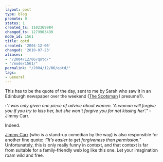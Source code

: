 ```yaml
---
layout: post
type: blog
promote: 0
status: 1
created_ts: 1102369984
changed_ts: 1279903439
node_id: 1561
title: qotd
created: '2004-12-06'
changed: '2010-07-23'
aliases:
- "/2004/12/06/qotd/"
- "/node/1561/"
permalink: "/2004/12/06/qotd/"
tags:
- General
---
```

This has to be the quote of the day, sent to me by Sarah who saw it in an Edinburgh newspaper over the weekend ([The Scotsman](http://www.scotsman.com/) I presume?).

:_"I was only given one piece of advice about women. 'A woman will forgive you if you try to kiss her, but she won't forgive you for not kissing her'."_ - Jimmy Carr.

Indeed.
<!--break-->
[Jimmy Carr](http://www.jimmycarr.com/) (who is a stand-up comedian by the way) is also responsible for another fine quote:
:_"It's easier to get forgiveness than permission."_
Unfortunately, this is only really funny in context, and that context is far from suitable for a family-friendly web log like this one.  Let your imagination roam wild and free.
